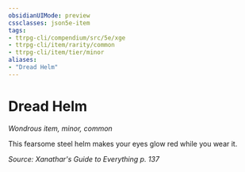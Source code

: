 ```yaml
---
obsidianUIMode: preview
cssclasses: json5e-item
tags:
- ttrpg-cli/compendium/src/5e/xge
- ttrpg-cli/item/rarity/common
- ttrpg-cli/item/tier/minor
aliases: 
- "Dread Helm"
---
```

# Dread Helm
*Wondrous item, minor, common*  


This fearsome steel helm makes your eyes glow red while you wear it.

*Source: Xanathar's Guide to Everything p. 137*